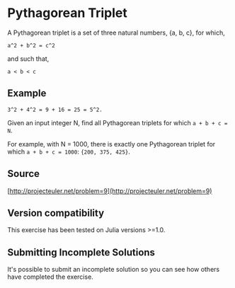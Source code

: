 # Pythagorean Triplet

A Pythagorean triplet is a set of three natural numbers, {a, b, c}, for
which,

```text
a^2 + b^2 = c^2
```

and such that,

```text
a < b < c
```

## Example
```text
3^2 + 4^2 = 9 + 16 = 25 = 5^2.
```

Given an input integer N, find all Pythagorean triplets for which `a + b + c = N`.

For example, with N = 1000, there is exactly one Pythagorean triplet for which `a + b + c = 1000`: `{200, 375, 425}`.

## Source

[http://projecteuler.net/problem=9](http://projecteuler.net/problem=9)

## Version compatibility
This exercise has been tested on Julia versions >=1.0.

## Submitting Incomplete Solutions
It's possible to submit an incomplete solution so you can see how others have completed the exercise.
